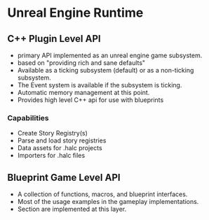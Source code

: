 # Unreal Engine Runtime

## C++ Plugin Level API

- primary API implemented as an unreal engine game subsystem.
- based on "providing rich and sane defaults" 
- Available as a ticking subsystem (default) or as a non-ticking subsystem.
- The Event system is available if the subsystem is ticking.
- Automatic memory management at this point.
- Provides high level C++ api for use with blueprints

### Capabilities

- Create Story Registry(s)
- Parse and load story registries
- Data assets for .halc projects
- Importers for .halc files

## Blueprint Game Level API
- A collection of functions, macros, and blueprint interfaces.
- Most of the usage examples in the gameplay implementations.
- Section are implemented at this layer.